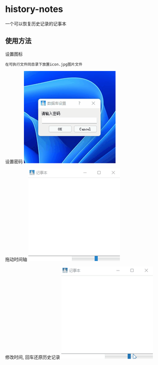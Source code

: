 # history-notes

一个可以恢复历史记录的记事本

## 使用方法

设置图标
```text
在可执行文件同目录下放置icon.jpg图片文件
```

设置密码
![image](https://github.com/lihongbin99/history-notes/blob/master/static/readme/password.gif?raw=true)

拖动时间轴
![image](https://github.com/lihongbin99/history-notes/blob/master/static/readme/time_line.gif?raw=true)

修改时间, 回车还原历史记录
![image](https://github.com/lihongbin99/history-notes/blob/master/static/readme/time.gif?raw=true)
